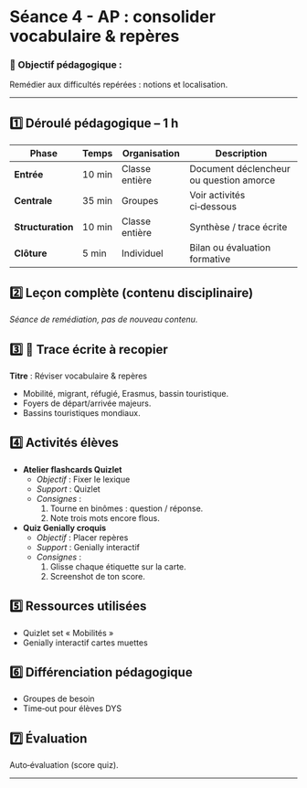 # Séance 4 - AP : consolider vocabulaire & repères

### 🎯 Objectif pédagogique :

Remédier aux difficultés repérées : notions et localisation.

---

## **1️⃣ Déroulé pédagogique – 1 h**
| Phase | Temps | Organisation | Description |
|-------|-------|--------------|-------------|
| **Entrée** | 10 min | Classe entière | Document déclencheur ou question amorce |
| **Centrale** | 35 min | Groupes | Voir activités ci‑dessous |
| **Structuration** | 10 min | Classe entière | Synthèse / trace écrite |
| **Clôture** | 5 min | Individuel | Bilan ou évaluation formative |

## **2️⃣ Leçon complète (contenu disciplinaire)**

*Séance de remédiation, pas de nouveau contenu.*

## **3️⃣ 📝 Trace écrite à recopier**

**Titre** : Réviser vocabulaire & repères  

- Mobilité, migrant, réfugié, Erasmus, bassin touristique.  
- Foyers de départ/arrivée majeurs.  
- Bassins touristiques mondiaux.

## **4️⃣ Activités élèves**

- **Atelier flashcards Quizlet**
  - *Objectif* : Fixer le lexique
  - *Support* : Quizlet
  - *Consignes* :
    1. Tourne en binômes : question / réponse.
    2. Note trois mots encore flous.
- **Quiz Genially croquis**
  - *Objectif* : Placer repères
  - *Support* : Genially interactif
  - *Consignes* :
    1. Glisse chaque étiquette sur la carte.
    2. Screenshot de ton score.

## **5️⃣ Ressources utilisées**

- Quizlet set « Mobilités »
- Genially interactif cartes muettes

## **6️⃣ Différenciation pédagogique**

- Groupes de besoin
- Time‑out pour élèves DYS

## **7️⃣ Évaluation**

Auto‑évaluation (score quiz).

---
